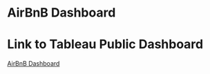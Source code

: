# AirBnB Dashboard
# Link to Tableau Public Dashboard
[AirBnB Dashboard](https://public.tableau.com/app/profile/mary.grace.doviak/viz/AirBnBProject_16841784689680/AirBnBDashboard)
